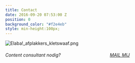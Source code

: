 ```yaml
---
title: Contact
date: 2016-09-20 07:53:00 Z
position: 0
background_color: "#f2e4eb"
style: min-height:100px;
---
```


![Elaba!_afplakkers_kletswaaf.png](/uploads/Elaba!_afplakkers_kletswaaf.png)
###### Content consultant nodig? <a href="#" class="btn btn-primary btn-lg mailto" style="margin-left:30%">MAIL MIJ</a>